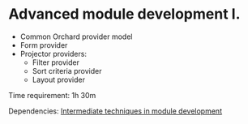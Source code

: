 # Advanced module development I.



- Common Orchard provider model
- Form provider
- Projector providers:
	- Filter provider
	- Sort criteria provider
	- Layout provider

Time requirement: 1h 30m

Dependencies: [Intermediate techniques in module development](../ModuleDevelopmentAndApis/IntermediateTechniquesInModuleDevelopment)